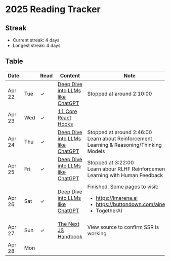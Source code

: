 # 2025 Reading Tracker
## Streak
- Current streak: 4 days
- Longest streak: 4 days
## Table


| Date   |        | Read    | Content          | Note                             |
|--------|--------|---------|------------------|----------------------------------|
| Apr 22 | Tue    | &check; |[Deep Dive into LLMs like ChatGPT](https://www.youtube.com/watch?v=7xTGNNLPyMI)| Stopped at around 2:10:00|
| Apr 23 | Wed    | &check; |[11 Core React Hooks](https://www.linkedin.com/posts/shahidkhan23_11-core-react-hooks-activity-7319967743611432962-6j3s?utm_source=share&utm_medium=member_ios&rcm=ACoAAEQWMQsBzgkZ1QEZFryqM91CbUMz7IqphrE)||
| Apr 24 | Thu    | &check; | [Deep Dive into LLMs like ChatGPT](https://www.youtube.com/watch?v=7xTGNNLPyMI)| Stopped at around 2:46:00 <br> Learn about Reinforcement Learning & Reasoning/Thinking Models| 
| Apr 25 | Fri    | &check;|[Deep Dive into LLMs like ChatGPT](https://www.youtube.com/watch?v=7xTGNNLPyMI)| Stopped at 3:22:00 <br> Learn abour RLHF Reinforcement Learning with Human Feedback|
| Apr 26 | Sat    |&check;|[Deep Dive into LLMs like ChatGPT](https://www.youtube.com/watch?v=7xTGNNLPyMI)|Finished. Some pages to visit: <ul><li>https://lmarena.ai</li><li>https://buttondown.com/ainews</li><li>TogetherAI</li></ul>|
| Apr 27 | Sun    |&check;|[The Next JS Handbook](https://www.freecodecamp.org/news/the-next-js-handbook)|View source to confirm SSR is working|
| Apr 28 | Mon    |          |                  |                                 |


